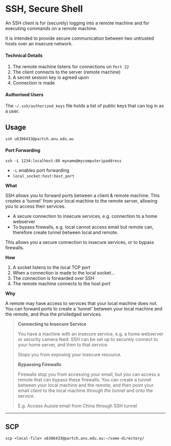 # SSH, Secure Shell

An SSH client is for \(securely\) logging into a remote machine and for executing commands on a remote machine.

It is intended to provide secure communication between two untrusted hosts over an insecure network.

#### Technical Details

1. The remote machine listens for connections on `Port 22`
2. The client connects to the server \(remote machine\)
3. A secret session key is agreed upon
4. Connection is made

#### Authorised Users

The `~/.ssh/authorized_keys` file holds a list of public keys that can log in as a user.

## Usage

```
ssh u6386433@partch.anu.edu.au
```

#### Port Forwarding

```
ssh -L 1234:localhost:80 myname@mycomputeripaddress
```

* `-L` enables port forwarding
* `local_socket:host:host_port`

**What**

SSH allows you to forward ports between a client & remote machine. This creates a 'tunnel' from your local machine to the remote server, allowing you to access their services.

* A secure connection to insecure services, e.g. connection to a home webserver
* To bypass firewalls, e.g. local cannot access email but remote can, therefore create tunnel between local and remote.

This allows you a secure connection to insecure services, or to bypass firewalls.

**How**

1. A socket listens to the local TCP port
2. When a connection is made to the local socket...
3. The connection is forwarded over SSH
4. The remote machine connects to the host port

**Why**

A remote may have access to services that your local machine does not. You can forward ports to create a 'tunnel' between your local machine and the remote, and thus the priviledged services.

> **Connecting to Insecure Service**
>
> You have a machine with an insecure service, e.g. a home webserver or security camera feed. SSH can be set up to securely connect to your home server, and then to that service.
>
> Stops you from exposing your insecure resource.
>
> **Bypassing Firewalls**
>
> Firewalls stop you from accessing your email, but you can access a remote that can bypass these firewalls. You can create a tunnel between your local machine and the remote, and then point your email client to the local machine _through the tunnel_ and onto the service.
>
> E.g. Access Aussie email from China through SSH tunnel

---

## SCP

```
scp <local-file> u6386433@partch.anu.edu.au:~/some-directory/
```




